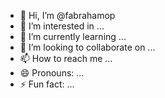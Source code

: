 - 👋 Hi, I’m @fabrahamop
- 👀 I’m interested in ...
- 🌱 I’m currently learning ...
- 💞️ I’m looking to collaborate on ...
- 📫 How to reach me ...
- 😄 Pronouns: ...
- ⚡ Fun fact: ...

<!---
fabrahamop/fabrahamop is a ✨ special ✨ repository because its `README.md` (this file) appears on your GitHub profile.
You can click the Preview link to take a look at your changes.
--->
